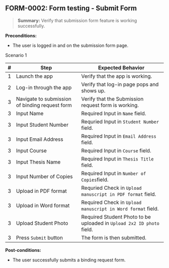 ## **FORM-0002:** Form testing - Submit Form  

> **Summary:** Verify that submission form feature is working successfully.  <br>

**Preconditions:** 
- The user is logged in and on the submission form page.

Scenario 1 

 | \# | Step | Expected Behavior | 
 |----|------|-------------------| 
 |  1 |Launch the app      | Verify that the app is working.   | 
 |  2 |Log-in through the app      | Verify that log-in page pops and shows up.   | 
 |  3 |Navigate to submission of binding request form      | Verify that the Submission request form is working.   |
 |  3 |Input Name      | Required Input in `Name` field.   |
 |  3 |Input Student Number      | Requried Input in `Student Number` field.   |
 |  3 |Input Email Address      | Required Input in `Email Address` field.   |
 |  3 |Input Course      | Required Input in `Course` field.   |
 |  3 |Input Thesis Name      | Required Input in `Thesis Title` field.   |
 |  3 |Input Number of Copies      | Required Input in `Number of Copies`field.   |
 |  3 |Upload in PDF format      | Requried Check in `Upload manuscript in PDF format` field.   |
 |  3 |Upload in Word format      | Required Check in `Upload manuscript in Word format` field.   |
 |  3 |Upload Student Photo      | Required Student Photo to be uploaded in `Upload 2x2 ID photo` field.   |
 |  3 |Press `Submit` button      | The form is then submitted.  |


**Post-conditions:**  
- The user successfully submits a binding request form. 
